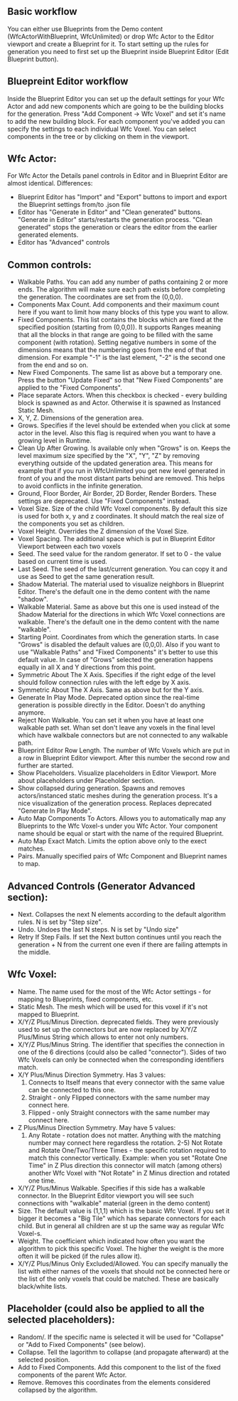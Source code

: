 Basic workflow
-------------
You can either use Blueprints from the Demo content (WfcActorWithBlueprint, WfcUnlimited) or drop Wfc Actor to the Editor viewport and create a Blueprint for it.
To start setting up the rules for generation you need to first set up the Blueprint inside Blueprint Editor (Edit Blueprint button).

Bluepreint Editor workflow
-------------
Inside the Blueprint Editor you can set up the default settings for your Wfc Actor and add new components which are going to be the building blocks for the generation.
Press "Add Component -> Wfc Voxel" and set it's name to add the new building block.
For each component you've added you can specify the settings to each individual Wfc Voxel.
You can select components in the tree or by clicking on them in the viewport.

Wfc Actor:
-------------
For Wfc Actor the Details panel controls in Editor and in Blueprint Editor are almost identical.
Differences:
 - Blueprint Editor has "Import" and "Export" buttons to import and export the Blueprint settings from/to .json file
 - Editor has "Generate in Editor" and "Clean generated" buttons. "Generate in Editor" starts/restarts the generation process. "Clean generated" stops the generation or clears the editor from the earlier generated elements.
 - Editor has "Advanced" controls

Common controls:
-------------
 - Walkable Paths. You can add any number of paths containing 2 or more ends. The algorithm will make sure each path exists before completing the generation. The coordinates are set from the (0,0,0).
 - Components Max Count. Add components and their maximum count here if you want to limit how many blocks of this type you want to allow.
 - Fixed Components. This list contains the blocks which are fixed at the specified position (starting from (0,0,0)). It supports Ranges meaning that all the blocks in that range are going to be filled with the same component (with rotation). Setting negative numbers in some of
   the dimensions means that the numbering goes from the end of that dimension. For example "-1" is the last element, "-2" is the second one from the end and so on.
 - New Fixed Components. The same list as above but a temporary one. Press the button "Update Fixed" so that "New Fixed Components" are applied to the "Fixed Components".
 - Place separate Actors. When this checkbox is checked - every building block is spawned as and Actor. Otherwise it is spawned as Instanced Static Mesh.
 - X, Y, Z. Dimensions of the generation area.
 - Grows. Specifies if the level should be extended when you click at some actor in the level. Also this flag is required when you want to have a growing level in Runtime.
 - Clean Up After Growing. Is available only when "Grows" is on. Keeps the level maximum size specified by the "X", "Y", "Z" by removing everything outside of the updated generation area.
   This means for example that if you run in WfcUnlimited you get new level generated in front of you and the most distant parts behind are removed. This helps to avoid conflicts in the infinite generation.
 - Ground, Floor Border, Air Border, 2D Border, Render Borders. These settings are deprecated. Use "Fixed Components" instead.
 - Voxel Size. Size of the child Wfc Voxel components. By default this size is used for both x, y and z coordinates. It should match the real size of the components you set as children.
 - Voxel Height. Overrides the Z dimension of the Voxel Size.
 - Voxel Spacing. The additional space which is put in Blueprint Editor Viewport between each two voxels
 - Seed. The seed value for the random generator. If set to 0 - the value based on current time is used.
 - Last Seed. The seed of the last/current generation. You can copy it and use as Seed to get the same generation result.
 - Shadow Material. The material used to visualize neighbors in Blueprint Editor. There's the default one in the demo content with the name "shadow".
 - Walkable Material. Same as above but this one is used instead of the Shadow Material for the directions in which Wfc Voxel connections are walkable. There's the default one in the demo content with the name "walkable".
 - Starting Point. Coordinates from which the generation starts. In case "Grows" is disabled the default values are (0,0,0). Also if you want to use "Walkable Paths" and "Fixed Components" it's better to use this default value.
   In case of "Grows" selected the generation happens equally in all X and Y directions from this point.
 - Symmetric About The X Axis. Specifies if the right edge of the level should follow connection rules with the left edge by X axis.
 - Symmetric About The X Axis. Same as above but for the Y axis.
 - Generate In Play Mode. Deprecated option since the real-time generation is possible directly in the Editor. Doesn't do anything anymore.
 - Reject Non Walkable. You can set it when you have at least one walkable path set. Whan set don't leave any voxels in the final level which have walkbale connectors but are not connected to any walkable path.
 - Blueprint Editor Row Length. The number of Wfc Voxels which are put in a row in Blueprint Editor viewport. After this number the second row and further are started.
 - Show Placeholders. Visualize placeholders in Editor Viewport. More about placeholders under Placeholder section.
 - Show collapsed during generation. Spawns and removes actors/instanced static meshes during the generation process. It's a nice visualization of the generation process. Replaces deprecated "Generate In Play Mode".
 - Auto Map Components To Actors. Allows you to automatically map any Blueprints to the Wfc Voxel-s under you Wfc Actor. Your component name should be equal or start with the name of the required Blueprint.
 - Auto Map Exact Match. Limits the option above only to the exect matches.
 - Pairs. Manually specified pairs of Wfc Component and Blueprint names to map.
 
Advanced Controls (Generator Advanced section):
-------------
 - Next. Collapses the next N elements according to the default algorithm rules. N is set by "Step size".
 - Undo. Undoes the last N steps. N is set by "Undo size"
 - Retry If Step Fails. If set the Next button continues until you reach the generation + N from the current one even if there are failing attempts in the middle.


Wfc Voxel:
-------------
 - Name. The name used for the most of the Wfc Actor settings - for mapping to Blueprints, fixed components, etc.
 - Static Mesh. The mesh which will be used for this voxel if it's not mapped to Blueprint.
 - X/Y/Z Plus/Minus Direction. deprecated fields. They were previously used to set up the connectors but are now replaced by X/Y/Z Plus/Minus String which allows to enter not only numbers.
 - X/Y/Z Plus/Minus String. The identifier that specifies the connection in one of the 6 directions (could also be called "connector"). Sides of two Wfc Voxels can only be connected when the corresponding identifiers match.
 - X/Y Plus/Minus Direction Symmetry. Has 3 values:
     1) Connects to Itself means that every connector with the same value can be connected to this one.
     2) Straight - only Flipped connectors with the same number may connect here.
     3) Flipped - only Straight connectors with the same number may connect here.
 - Z Plus/Minus Direction Symmetry. May have 5 values:
     1) Any Rotate - rotation does not matter. Anything with the matching number may connect here regardless the rotation.
     2-5) Not Rotate and Rotate One/Two/Three Times - the specific rotation required to match this connector vertically. Example: when you set "Rotate One Time" in Z Plus direction this connector will match (among others) another Wfc Voxel with "Not Rotate" in Z Minus
     direction and rotated one time.
 - X/Y/Z Plus/Minus Walkable. Specifies if this side has a walkable connector. In the Blueprint Editor viewport you will see such connections with "walkable" material (green in the demo content)
 - Size. The default value is (1,1,1) which is the basic Wfc Voxel. If you set it bigger it becomes a "Big Tile" which has separate connectors for each child. But in general all children are st up the same way as regular Wfc Voxel-s.
 - Weight. The coefficient which indicated how often you want the algorithm to pick this specific Voxel. The higher the weight is the more often it will be picked (if the rules allow it).
 - X/Y/Z Plus/Minus Only Excluded/Allowed. You can specify manually the list with either names of the voxels that should not be connected here or the list of the only voxels that could be matched. These are basically black/white lists.

Placeholder (could also be applied to all the selected placeholders):
-------------
 - Random/<The Wfc Voxel name>. If the specific name is selected it will be used for "Collapse" or "Add to Fixed Components" (see below).
 - Collapse. Tell the lagorithm to collapse (and propagate afterward) at the selected position.
 - Add to Fixed Components. Add this component to the list of the fixed components of the parent Wfc Actor.
 - Remove. Removes this coordinates from the elements considered collapsed by the algorithm.
